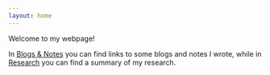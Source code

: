 ```yaml
---
layout: home
---
```


Welcome to my webpage!

In [Blogs & Notes](/blogs-and-notes) you can find links to some blogs and notes I wrote, while in [Research](/research) you can find a summary of my research.